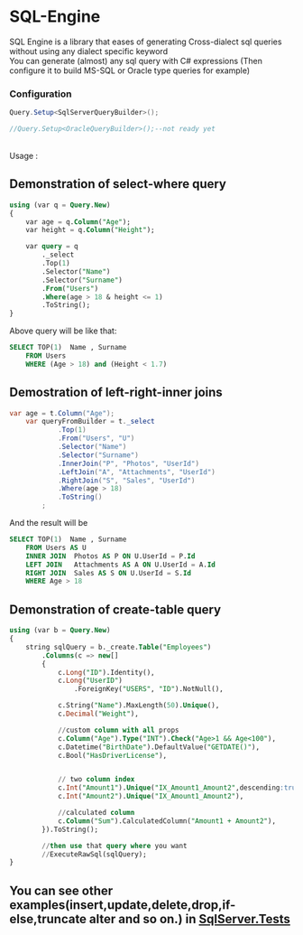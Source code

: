 # SQL-Engine
SQL Engine is a library that eases of generating Cross-dialect sql queries without using any dialect specific keyword
<br/>You can generate (almost) any sql query with C# expressions (Then configure it to build MS-SQL or Oracle type queries  for example)

### Configuration 
```cs
Query.Setup<SqlServerQueryBuilder>();

//Query.Setup<OracleQueryBuilder>();--not ready yet
```
<br/>Usage :

## Demonstration of select-where query
```sql            
using (var q = Query.New)
{
    var age = q.Column("Age");
    var height = q.Column("Height");

    var query = q
        ._select
        .Top(1)
        .Selector("Name")
        .Selector("Surname")
        .From("Users")
        .Where(age > 18 & height <= 1)
        .ToString();
}
```
Above query will be like that:
```sql
SELECT TOP(1)  Name , Surname
    FROM Users
    WHERE (Age > 18) and (Height < 1.7)
```
## Demostration of left-right-inner joins
```cs
var age = t.Column("Age");
    var queryFromBuilder = t._select
            .Top(1)
            .From("Users", "U")
            .Selector("Name")
            .Selector("Surname")
            .InnerJoin("P", "Photos", "UserId")
            .LeftJoin("A", "Attachments", "UserId")
            .RightJoin("S", "Sales", "UserId")
            .Where(age > 18)
            .ToString()
        ;
```        
And the result will be
```sql
SELECT TOP(1)  Name , Surname
    FROM Users AS U
	INNER JOIN	Photos AS P ON U.UserId = P.Id
	LEFT JOIN	Attachments AS A ON U.UserId = A.Id
	RIGHT JOIN	Sales AS S ON U.UserId = S.Id
    WHERE Age > 18
```    


## Demonstration of create-table query
```sql            
using (var b = Query.New)
{
    string sqlQuery = b._create.Table("Employees")
        .Columns(c => new[]
        {
            c.Long("ID").Identity(),
            c.Long("UserID")
                .ForeignKey("USERS", "ID").NotNull(),

            c.String("Name").MaxLength(50).Unique(),
            c.Decimal("Weight"),

            //custom column with all props
            c.Column("Age").Type("INT").Check("Age>1 && Age<100"),
            c.Datetime("BirthDate").DefaultValue("GETDATE()"),
            c.Bool("HasDriverLicense"),


            // two column index
            c.Int("Amount1").Unique("IX_Amount1_Amount2",descending:true),
            c.Int("Amount2").Unique("IX_Amount1_Amount2"),

            //calculated column
            c.Column("Sum").CalculatedColumn("Amount1 + Amount2"),
        }).ToString();

        //then use that query where you want
        //ExecuteRawSql(sqlQuery);
}
```

## You can see other examples(insert,update,delete,drop,if-else,truncate alter and so on.) in <a href="https://github.com/raminrahimzada/SQLEngine/tree/master/SQLEngine.Tests">SqlServer.Tests</a>

